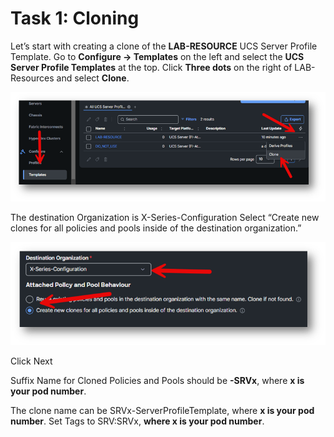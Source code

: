 # Task 1: Cloning

Let’s start with creating a clone of the **LAB-RESOURCE** UCS Server Profile Template.
Go to **Configure -> Templates** on the left and select the **UCS Server Profile Templates** at the top.
Click **Three dots** on the right of LAB-Resources and select **Clone**.

![Cloning 1](./Cloning1.png "Cloning 1")

The destination Organization is X-Series-Configuration
Select “Create new clones for all policies and pools inside of the destination organization.”

![Cloning 2](./Cloning2.png "Cloning 2")

Click Next

Suffix Name for Cloned Policies and Pools should be **-SRVx**, where **x is your pod number**.

The clone name can be SRVx-ServerProfileTemplate, where **x is your pod number**.
Set Tags to SRV:SRVx, **where x is your pod number**.